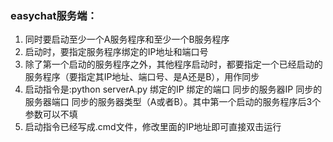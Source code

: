 ### easychat服务端：
1. 同时要启动至少一个A服务程序和至少一个B服务程序
2. 启动时，要指定服务程序绑定的IP地址和端口号
3. 除了第一个启动的服务程序之外，其他程序启动时，都要指定一个已经启动的服务程序（要指定其IP地址、端口号、是A还是B），用作同步
4. 启动指令是:python serverA.py 绑定的IP 绑定的端口 同步的服务器IP 同步的服务器端口 同步的服务器类型（A或者B）。其中第一个启动的服务程序后3个参数可以不填
5. 启动指令已经写成.cmd文件，修改里面的IP地址即可直接双击运行
